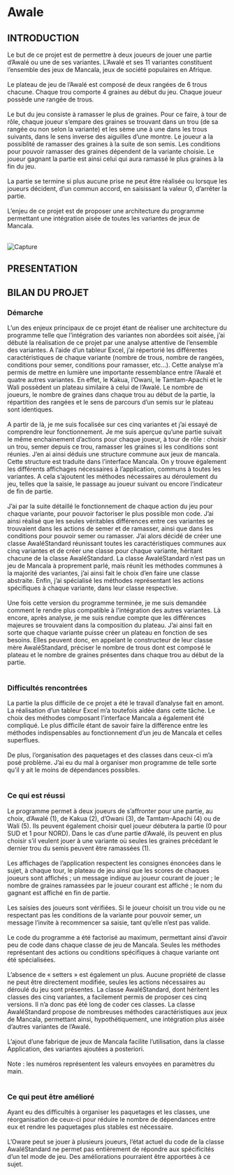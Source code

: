 # Awale

<h2> INTRODUCTION </h2>

Le but de ce projet est de permettre à deux joueurs de jouer une partie d’Awalé ou une de
ses variantes. L’Awalé et ses 11 variantes constituent l’ensemble des jeux de Mancala, jeux de
société populaires en Afrique.<br><br>
Le plateau de jeu de l’Awalé est composé de deux rangées de 6 trous chacune. Chaque trou
comporte 4 graines au début du jeu. Chaque joueur possède une rangée de trous.<br><br>
Le but du jeu consiste à ramasser le plus de graines. Pour ce faire, à tour de rôle, chaque
joueur s’empare des graines se trouvant dans un trou (de sa rangée ou non selon la variante) et les
sème une à une dans les trous suivants, dans le sens inverse des aiguilles d’une montre. Le joueur a
la possiblité de ramasser des graines à la suite de son semis. Les conditions pour pouvoir ramasser
des graines dépendent de la variante choisie. Le joueur gagnant la partie est ainsi celui qui aura
ramassé le plus graines à la fin du jeu.<br><br>
La partie se termine si plus aucune prise ne peut être réalisée ou lorsque les joueurs
décident, d’un commun accord, en saisissant la valeur 0, d’arrêter la partie.<br><br>
L’enjeu de ce projet est de proposer une architecture du programme permettant une
intégration aisée de toutes les variantes de jeux de Mancala.<br><br>

![Capture](https://user-images.githubusercontent.com/66320697/108989123-8ba54180-7695-11eb-9bbf-4a37151eca1e.PNG)

<h2> PRESENTATION </h2>

<h2> BILAN DU PROJET </h2>
<h3> Démarche </h3>
L’un des enjeux principaux de ce projet étant de réaliser une architecture du programme
telle que l’intégration des variantes non abordées soit aisée, j’ai débuté la réalisation de ce projet par
une analyse attentive de l’ensemble des variantes. A l’aide d’un tableur Excel, j’ai répertorié les
différentes caractéristiques de chaque variante (nombre de trous, nombre de rangées, conditions
pour semer, conditions pour ramasser, etc…). Cette analyse m’a permis de mettre en lumière une
importante ressemblance entre l’Awalé et quatre autres variantes. En effet, le Kakua, l’Owani, le
Tamtam-Apachi et le Wali possèdent un plateau similaire à celui de l’Awalé. Le nombre de joueurs, le
nombre de graines dans chaque trou au début de la partie, la répartition des rangées et le sens de
parcours d’un semis sur le plateau sont identiques.<br><br>
A partir de là, je me suis focalisée sur ces cinq variantes et j’ai essayé de comprendre leur
fonctionnement. Je me suis aperçue qu’une partie suivait le même enchainement d’actions pour
chaque joueur, à tour de rôle : choisir un trou, semer depuis ce trou, ramasser les graines si les
conditions sont réunies. J’en ai ainsi déduis une structure commune aux jeux de mancala. Cette
structure est traduite dans l’interface Mancala. On y trouve également les différents affichages
nécessaires à l’application, communs à toutes les variantes. A cela s’ajoutent les méthodes
nécessaires au déroulement du jeu, telles que la saisie, le passage au joueur suivant ou encore
l’indicateur de fin de partie.<br><br>
J’ai par la suite détaillé le fonctionnement de chaque action du jeu pour chaque variante,
pour pouvoir factoriser le plus possible mon code. J’ai ainsi réalisé que les seules véritables
différences entre ces variantes se trouvaient dans les actions de semer et de ramasser, ainsi que dans
les conditions pour pouvoir semer ou ramasser. J’ai alors décidé de créer une classe AwaléStandard
réunissant toutes les caractéristiques communes aux cinq variantes et de créer une classe pour
chaque variante, héritant chacune de la classe AwaléStandard. La classe AwaléStandard n’est pas un
jeu de Mancala à proprement parlé, mais réunit les méthodes communes à la majorité des variantes,
j’ai ainsi fait le choix d’en faire une classe abstraite. Enfin, j’ai spécialisé les méthodes représentant
les actions spécifiques à chaque variante, dans leur classe respective.<br><br>
Une fois cette version du programme terminée, je me suis demandée comment le rendre
plus compatible à l’intégration des autres variantes. Là encore, après analyse, je me suis rendue
compte que les différences majeures se trouvaient dans la composition du plateau. J’ai ainsi fait en
sorte que chaque variante puisse créer un plateau en fonction de ses besoins. Elles peuvent donc, en
appelant le constructeur de leur classe mère AwaléStandard, préciser le nombre de trous dont est
composé le plateau et le nombre de graines présentes dans chaque trou au début de la partie.<br><br>
<h3> Difficultés rencontrées </h3>
La partie la plus difficile de ce projet a été le travail d’analyse fait en amont. La réalisation
d’un tableur Excel m’a toutefois aidée dans cette tâche. Le choix des méthodes composant l’interface 
Mancala a également été compliqué. Le plus difficile étant de savoir faire la différence entre les
méthodes indispensables au fonctionnement d’un jeu de Mancala et celles superflues.<br><br>
De plus, l’organisation des paquetages et des classes dans ceux-ci m’a posé problème. J’ai eu
du mal à organiser mon programme de telle sorte qu’il y ait le moins de dépendances possibles.<br><br>
<h3> Ce qui est réussi </h3>
Le programme permet à deux joueurs de s’affronter pour une partie, au choix, d’Awalé (1),
de Kakua (2), d’Owani (3), de Tamtam-Apachi (4) ou de Wali (5). Ils peuvent également choisir quel
joueur débutera la partie (0 pour SUD et 1 pour NORD). Dans le cas d’une partie d’Awalé, ils peuvent
en plus choisir s’il veulent jouer à une variante où seules les graines précédant le dernier trou du
semis peuvent être ramassées (1).<br><br>
Les affichages de l’application respectent les consignes énoncées dans le sujet, à chaque
tour, le plateau de jeu ainsi que les scores de chaques joueurs sont affichés ; un message indique au
joueur courant de jouer ; le nombre de graines ramassées par le joueur courant est affiché ; le nom
du gagnant est affiché en fin de partie.<br><br>
Les saisies des joueurs sont vérifiées. Si le joueur choisit un trou vide ou ne respectant pas les
conditions de la variante pour pouvoir semer, un message l’invite à recommencer sa saisie, tant
qu’elle n’est pas valide.<br><br>
Le code du programme a été factorisé au maximum, permettant ainsi d’avoir peu de code
dans chaque classe de jeu de Mancala. Seules les méthodes représentant des actions ou conditions
spécifiques à chaque variante ont été spécialisées.<br><br>
L’absence de « setters » est également un plus. Aucune propriété de classe ne peut être
directement modifiée, seules les actions nécessaires au déroulé du jeu sont présentes.
La classe AwaléStandard, dont héritent les classes des cinq variantes, a facilement permis de
proposer ces cinq versions. Il n’a donc pas été long de coder ces classes.
La classe AwaléStandard propose de nombreuses méthodes caractéristiques aux jeux de
Mancala, permettant ainsi, hypothétiquement, une intégration plus aisée d’autres variantes de
l’Awalé.<br><br>
L’ajout d’une fabrique de jeux de Mancala facilite l’utilisation, dans la classe Application, des
variantes ajoutées a posteriori.<br><br>
Note : les numéros représentent les valeurs envoyées en paramètres du main.<br><br>
<h3> Ce qui peut être amélioré </h3>
Ayant eu des difficultés à organiser les paquetages et les classes, une réorganisation de ceux-ci pour réduire le nombre de dépendances entre eux et rendre les paquetages plus stables est nécessaire.<br><br>
L’Oware peut se jouer à plusieurs joueurs, l’état actuel du code de la classe AwaléStandard
ne permet pas entièrement de répondre aux spécificités d’un tel mode de jeu. Des améliorations
pourraient être apportées à ce sujet.
